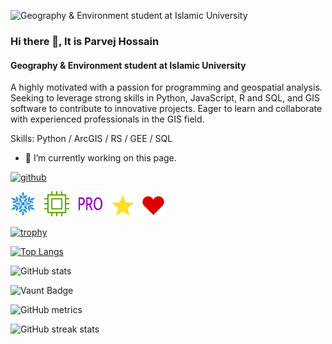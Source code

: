 ![Geography & Environment student at Islamic University](https://scontent.fdac1-1.fna.fbcdn.net/v/t39.30808-6/321244610_870214974179145_4479544300151759100_n.jpg?stp=dst-jpg_s960x960&_nc_cat=105&ccb=1-7&_nc_sid=5f2048&_nc_eui2=AeGdcfBtRqPyc9fGsZ3M6CkxiyYv-i-_82uLJi_6L7_za-SnNl8Yt329nDjlK7OpRSX0KFynsW-r_cbNrgrgi4T9&_nc_ohc=29VbJy6F0-QQ7kNvgFunuxr&_nc_zt=23&_nc_ht=scontent.fdac1-1.fna&oh=00_AYCCPDol2FQctR5_J7Uio-X5jZ019GBl4nihMfTdI7wGCw&oe=666E1AC4)


### Hi there 👋, It is Parvej Hossain
#### Geography & Environment student at Islamic University

A highly motivated  with a passion for programming and geospatial analysis. Seeking to leverage strong skills in Python, JavaScript, R and SQL, and GIS software to contribute to innovative projects. Eager to learn and collaborate with experienced professionals in the GIS field.

Skills: Python / ArcGIS / RS / GEE / SQL

- 🔭 I’m currently working on this page. 


[<img src='https://cdn.jsdelivr.net/npm/simple-icons@3.0.1/icons/github.svg' alt='github' height='40'>](https://github.com/parvej-iu)  

<a href='https://archiveprogram.github.com/'><img src='https://raw.githubusercontent.com/acervenky/animated-github-badges/master/assets/acbadge.gif' width='40' height='40'></a> <a href='https://docs.github.com/en/developers'><img src='https://raw.githubusercontent.com/acervenky/animated-github-badges/master/assets/devbadge.gif' width='40' height='40'></a> <a href='https://github.com/pricing'><img src='https://raw.githubusercontent.com/acervenky/animated-github-badges/master/assets/pro.gif' width='40' height='40'></a> <a href='https://stars.github.com/'><img src='https://raw.githubusercontent.com/acervenky/animated-github-badges/master/assets/starbadge.gif' width='35' height='35'></a> <a href='https://docs.github.com/en/github/supporting-the-open-source-community-with-github-sponsors'><img src='https://raw.githubusercontent.com/acervenky/animated-github-badges/master/assets/sponsorbadge.gif' width='35' height='35'></a> 

[![trophy](https://github-profile-trophy.vercel.app/?username=parvej-iu)](https://github.com/ryo-ma/github-profile-trophy)

[![Top Langs](https://github-readme-stats.vercel.app/api/top-langs/?username=parvej-iu)](https://github.com/anuraghazra/github-readme-stats)

![GitHub stats](https://github-readme-stats.vercel.app/api?username=parvej-iu&show_icons=true&count_private=true)  

![Vaunt Badge](https://api.vaunt.dev/v1/github/entities/parvej-iu/contributions?format=svg&private=true)  

![GitHub metrics](https://metrics.lecoq.io/parvej-iu)  

![GitHub streak stats](https://streak-stats.demolab.com/?user=parvej-iu)  

